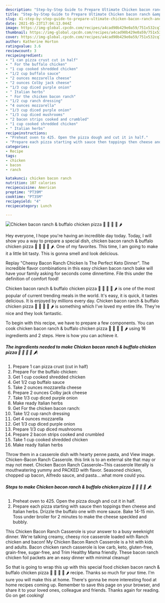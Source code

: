 ```yaml
---
description: "Step-by-Step Guide to Prepare Ultimate Chicken bacon ranch &amp;amp; buffalo chicken pizza 🍕 🍗 🥓 🍄 🌶"
title: "Step-by-Step Guide to Prepare Ultimate Chicken bacon ranch &amp;amp; buffalo chicken pizza 🍕 🍗 🥓 🍄 🌶"
slug: 41-step-by-step-guide-to-prepare-ultimate-chicken-bacon-ranch-and-amp-buffalo-chicken-pizza
date: 2021-05-23T17:04:13.044Z
image: https://img-global.cpcdn.com/recipes/a4cad90b429e0a59/751x532cq70/chicken-bacon-ranch-buffalo-chicken-pizza-🍕-🍗-🥓-🍄-🌶-recipe-main-photo.jpg
thumbnail: https://img-global.cpcdn.com/recipes/a4cad90b429e0a59/751x532cq70/chicken-bacon-ranch-buffalo-chicken-pizza-🍕-🍗-🥓-🍄-🌶-recipe-main-photo.jpg
cover: https://img-global.cpcdn.com/recipes/a4cad90b429e0a59/751x532cq70/chicken-bacon-ranch-buffalo-chicken-pizza-🍕-🍗-🥓-🍄-🌶-recipe-main-photo.jpg
author: Katherine Horton
ratingvalue: 3.6
reviewcount: 3
recipeingredient:
- "1 can pizza crust cut in half"
- " For the buffalo chicken"
- "1 cup cooked shredded chicken"
- "1/2 cup buffalo sauce"
- "2 ounces mozzarella cheese"
- "2 ounces Colby jack cheese"
- "1/3 cup diced purple onion"
- " Italian herbs"
- " For the chicken bacon ranch"
- "1/2 cup ranch dressing"
- "4 ounces mozzarella"
- "1/3 cup diced purple onion"
- "1/3 cup diced mushrooms"
- "2 bacon strips cooked and crumbled"
- "1 cup cooked shredded chicken"
- " Italian herbs"
recipeinstructions:
- "Preheat oven to 425. Open the pizza dough and cut it in half."
- "Prepare each pizza starting with sauce then toppings then cheese and Italian herbs. Drizzle the buffalo one with more sauce. Bake 14-15 min. Toss under broiler for 2 minutes to make the cheese speckled and bubbly."
categories:
- Recipe
tags:
- chicken
- bacon
- ranch

katakunci: chicken bacon ranch 
nutrition: 107 calories
recipecuisine: American
preptime: "PT39M"
cooktime: "PT35M"
recipeyield: "4"
recipecategory: Lunch

---
```



![Chicken bacon ranch &amp; buffalo chicken pizza 🍕 🍗 🥓 🍄 🌶](https://img-global.cpcdn.com/recipes/a4cad90b429e0a59/751x532cq70/chicken-bacon-ranch-buffalo-chicken-pizza-🍕-🍗-🥓-🍄-🌶-recipe-main-photo.jpg)

Hey everyone, I hope you're having an incredible day today. Today, I will show you a way to prepare a special dish, chicken bacon ranch &amp; buffalo chicken pizza 🍕 🍗 🥓 🍄 🌶. One of my favorites. This time, I am going to make it a little bit tasty. This is gonna smell and look delicious.

Replay &#34;Cheesy Bacon Ranch Chicken Is The Perfect Keto Dinner&#34;. The incredible flavor combinations in this easy chicken bacon ranch bake will have your family asking for seconds come dinnertime. File this under the definition of comfort food!

Chicken bacon ranch &amp; buffalo chicken pizza 🍕 🍗 🥓 🍄 🌶 is one of the most popular of current trending meals in the world. It's easy, it is quick, it tastes delicious. It is enjoyed by millions every day. Chicken bacon ranch &amp; buffalo chicken pizza 🍕 🍗 🥓 🍄 🌶 is something which I've loved my entire life. They're nice and they look fantastic.


To begin with this recipe, we have to prepare a few components. You can cook chicken bacon ranch &amp; buffalo chicken pizza 🍕 🍗 🥓 🍄 🌶 using 16 ingredients and 2 steps. Here is how you can achieve it.

<!--inarticleads1-->

##### The ingredients needed to make Chicken bacon ranch &amp; buffalo chicken pizza 🍕 🍗 🥓 🍄 🌶:

1. Prepare 1 can pizza crust (cut in half)
1. Prepare  For the buffalo chicken:
1. Get 1 cup cooked shredded chicken
1. Get 1/2 cup buffalo sauce
1. Take 2 ounces mozzarella cheese
1. Prepare 2 ounces Colby jack cheese
1. Take 1/3 cup diced purple onion
1. Make ready  Italian herbs
1. Get  For the chicken bacon ranch:
1. Take 1/2 cup ranch dressing
1. Get 4 ounces mozzarella
1. Get 1/3 cup diced purple onion
1. Prepare 1/3 cup diced mushrooms
1. Prepare 2 bacon strips cooked and crumbled
1. Take 1 cup cooked shredded chicken
1. Make ready  Italian herbs


Throw them in a casserole dish with hearty penne pasta, and View image. Chicken-Bacon Ranch Casserole. this link is to an external site that may or may not meet. Chicken Bacon Ranch Casserole~This casserole literally is mouthwatering yummy and PACKED with flavor. Seasoned chicken, chopped up bacon, Alfredo sauce, and pasta….what more could you. 

<!--inarticleads2-->

##### Steps to make Chicken bacon ranch &amp; buffalo chicken pizza 🍕 🍗 🥓 🍄 🌶:

1. Preheat oven to 425. Open the pizza dough and cut it in half.
1. Prepare each pizza starting with sauce then toppings then cheese and Italian herbs. Drizzle the buffalo one with more sauce. Bake 14-15 min. Toss under broiler for 2 minutes to make the cheese speckled and bubbly.


This Chicken Bacon Ranch Casserole is your answer to a busy weeknight dinner. We&#39;re talking creamy, cheesy rice casserole loaded with Ranch chicken and bacon! My Chicken Bacon Ranch Casserole is a hit with kids and adults. Bacon chicken ranch casserole is low carb, keto, gluten-free, grain-free, sugar-free, and Trim Healthy Mama friendly. These bacon ranch chicken foil packets are an easy dinner with minimal cleanup! 

So that is going to wrap this up with this special food chicken bacon ranch &amp; buffalo chicken pizza 🍕 🍗 🥓 🍄 🌶 recipe. Thanks so much for your time. I'm sure you will make this at home. There's gonna be more interesting food at home recipes coming up. Remember to save this page on your browser, and share it to your loved ones, colleague and friends. Thanks again for reading. Go on get cooking!
